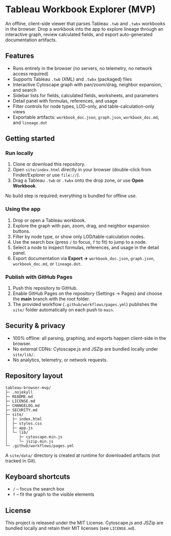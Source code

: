 # Tableau Workbook Explorer (MVP)

An offline, client-side viewer that parses Tableau `.twb` and `.twbx` workbooks in the browser. Drop a workbook into the app to explore lineage through an interactive graph, review calculated fields, and export auto-generated documentation artifacts.

## Features

- Runs entirely in the browser (no servers, no telemetry, no network access required)
- Supports Tableau `.twb` (XML) and `.twbx` (packaged) files
- Interactive Cytoscape graph with pan/zoom/drag, neighbor expansion, and search
- Sidebar lists for fields, calculated fields, worksheets, and parameters
- Detail panel with formulas, references, and usage
- Filter controls for node types, LOD-only, and table-calculation-only views
- Exportable artifacts: `workbook_doc.json`, `graph.json`, `workbook_doc.md`, and `lineage.dot`

## Getting started

### Run locally

1. Clone or download this repository.
2. Open `site/index.html` directly in your browser (double-click from Finder/Explorer or use `file://`).
3. Drag a Tableau `.twb` or `.twbx` onto the drop zone, or use **Open Workbook**.

No build step is required; everything is bundled for offline use.

### Using the app

1. Drop or open a Tableau workbook.
2. Explore the graph with pan, zoom, drag, and neighbor expansion buttons.
3. Filter by node type, or show only LOD/table-calculation nodes.
4. Use the search box (press `/` to focus, `f` to fit) to jump to a node.
5. Select a node to inspect formulas, references, and usage in the detail panel.
6. Export documentation via **Export →** `workbook_doc.json`, `graph.json`, `workbook_doc.md`, or `lineage.dot`.

### Publish with GitHub Pages

1. Push this repository to GitHub.
2. Enable GitHub Pages on the repository (Settings → Pages) and choose the **main** branch with the root folder.
3. The provided workflow (`.github/workflows/pages.yml`) publishes the `site/` folder automatically on each push to `main`.

## Security & privacy

- 100% offline: all parsing, graphing, and exports happen client-side in the browser.
- No external CDNs: Cytoscape.js and JSZip are bundled locally under `site/lib/`.
- No analytics, telemetry, or network requests.

## Repository layout

```
tableau-browser-mvp/
├─ .nojekyll
├─ README.md
├─ LICENSE.md
├─ CHANGELOG.md
├─ SECURITY.md
├─ site/
│  ├─ index.html
│  ├─ styles.css
│  ├─ app.js
│  └─ lib/
│     ├─ cytoscape.min.js
│     └─ jszip.min.js
└─ .github/workflows/pages.yml
```

A `site/data/` directory is created at runtime for downloaded artifacts (not tracked in Git).

## Keyboard shortcuts

- `/` – focus the search box
- `f` – fit the graph to the visible elements

## License

This project is released under the MIT License. Cytoscape.js and JSZip are bundled locally and retain their MIT licenses (see `LICENSE.md`).
